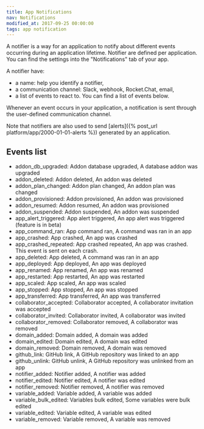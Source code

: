 ```yaml
---
title: App Notifications
nav: Notifications
modified_at: 2017-09-25 00:00:00
tags: app notification
---
```


A notifier is a way for an application to notify about different events occurring during an
application lifetime. Notifier are defined per application. You can find the settings into the
"Notifications" tab of your app.

A notifier have:
* a name: help you identify a notifier,
* a communication channel: Slack, webhook, Rocket.Chat, email,
* a list of events to react to. You can find a list of events below.

Whenever an event occurs in your application, a notification is sent through the user-defined
communication channel.

Note that notifiers are also used to send [alerts]({% post_url platform/app/2000-01-01-alerts %})
generated by an application.

## Events list

* addon_db_upgraded: Addon database upgraded, A database addon was upgraded
* addon_deleted: Addon deleted, An addon was deleted
* addon_plan_changed: Addon plan changed, An addon plan was changed
* addon_provisioned: Addon provisioned, An addon was provisioned
* addon_resumed: Addon resumed, An addon was provisioned
* addon_suspended: Addon suspended, An addon was suspended
* app_alert_triggered: App alert triggered, An app alert was triggered (feature is in beta)
* app_command_ran: App command ran, A command was ran in an app
* app_crashed: App crashed, An app was crashed
* app_crashed_repeated: App crashed repeated, An app was crashed. This event is sent on each crash.
* app_deleted: App deleted, A command was ran in an app
* app_deployed: App deployed, An app was deployed
* app_renamed: App renamed, An app was renamed
* app_restarted: App restarted, An app was restarted
* app_scaled: App scaled, An app was scaled
* app_stopped: App stopped, An app was stopped
* app_transferred: App transferred, An app was transferred
* collaborator_accepted: Collaborator accepted, A collaborator invitation was accepted
* collaborator_invited: Collaborator invited, A collaborator was invited
* collaborator_removed: Collaborator removed, A collaborator was removed
* domain_added: Domain added, A domain was added
* domain_edited: Domain edited, A domain was edited
* domain_removed: Domain removed, A domain was removed
* github_link: GitHub link, A GitHub repository was linked to an app
* github_unlink: GitHub unlink, A GitHub repository was unlinked from an app
* notifier_added: Notifier added, A notifier was added
* notifier_edited: Notifier edited, A notifier was edited
* notifier_removed: Notifier removed, A notifier was removed
* variable_added: Variable added, A variable was added
* variable_bulk_edited: Variables bulk edited,	Some variables were bulk edited
* variable_edited: Variable edited, A variable was edited
* variable_removed: Variable removed, A variable was removed
